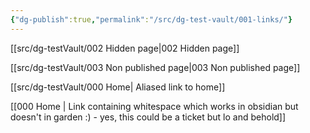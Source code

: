 ```yaml
---
{"dg-publish":true,"permalink":"/src/dg-test-vault/001-links/"}
---
```


[[src/dg-testVault/002 Hidden page\|002 Hidden page]]

[[src/dg-testVault/003 Non published page\|003 Non published page]]

[[src/dg-testVault/000 Home\| Aliased link to home]]

[[000 Home \| Link containing whitespace which works in obsidian but doesn't in garden :) - yes, this could be a ticket but lo and behold]]

